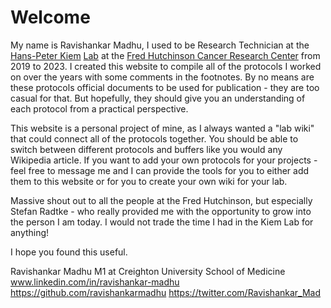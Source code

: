 # Welcome

My name is Ravishankar Madhu, I used to be Research Technician at the [Hans-Peter Kiem](https://www.fredhutch.org/en/faculty-lab-directory/kiem-hans-peter.html) [Lab](https://research.fredhutch.org/kiem/en.html) at the [Fred Hutchinson Cancer Research Center](https://www.fredhutch.org/en.html) from 2019 to 2023. I created this website to compile all of the protocols I worked on over the years with some comments in the footnotes. By no means are these protocols official documents to be used for publication - they are too casual for that. But hopefully, they should give you an understanding of each protocol from a practical perspective. 

This website is a personal project of mine, as I always wanted a "lab wiki" that could connect all of the protocols together. You should be able to switch between different protocols and buffers like you would any Wikipedia article. If you want to add your own protocols for your projects - feel free to message me and I can provide the tools for you to either add them to this website or for you to create your own wiki for your lab. 

Massive shout out to all the people at the Fred Hutchinson, but especially Stefan Radtke - who really provided me with the opportunity to grow into the person I am today. I would not trade the time I had in the Kiem Lab for anything!

I hope you found this useful.

Ravishankar Madhu
M1 at Creighton University School of Medicine
www.linkedin.com/in/ravishankar-madhu
https://github.com/ravishankarmadhu
https://twitter.com/Ravishankar_Mad






